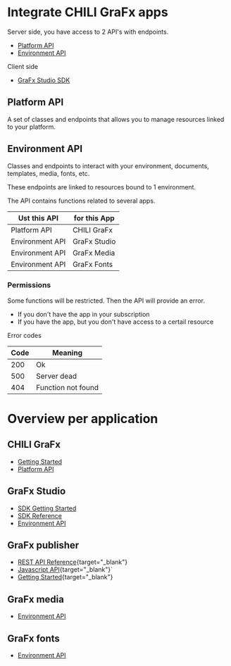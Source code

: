 # Integrate CHILI GraFx apps

Server side, you have access to 2 API's with endpoints.

- [Platform API](/CHILI_GraFx/platform_api/overview/)
- [Environment API](/GraFx_devcenter/environment_api/overview/)

Client side

- [GraFx Studio SDK](/GraFx_studio/sdk/)

## Platform API

A set of classes and endpoints that allows you to manage resources linked to your platform.

## Environment API

Classes and endpoints to interact with your environment, documents, templates, media, fonts, etc.

These endpoints are linked to resources bound to 1 environment.

The API contains functions related to several apps. 

| Ust this API	   	   	    | for this App |
|-------------------|-------------|
| Platform API  	| CHILI GraFx |
| Environment API	| GraFx Studio |
| Environment API	| GraFx Media |
| Environment API	| GraFx Fonts |

### Permissions

Some functions will be restricted. Then the API will provide an error.

- If you don't have the app in your subscription
- If you have the app, but you don't have access to a certail resource

Error codes

| Code	   	   	    | Meaning     |
|-------------------|-------------|
| 200		     	| Ok   |
| 500		     	| Server dead   |
| 404		     	| Function not found   |


# Overview per application

## CHILI GraFx

- [Getting Started](/CHILI_GraFx/integration/getting_started/)
- [Platform API](CHILI_GraFx/platform_api/api_reference.md)

## GraFx Studio

- [SDK Getting Started](/GraFx_studio/integration/getting_started/)		
- [SDK Reference](/GraFx_studio/sdk/)
- [Environment API](/GraFx_devcenter/environment_api/overview)

## GraFx publisher

- [REST API Reference](https://mydocumentation.chili-publish.com/search?text=rest%20api%20endpoints){target="_blank"}
- [Javascript API](https://mydocumentation.chili-publish.com/search?text=Getting%20started%20with%20your%20JavaScript%20integration){target="_blank"}`
- [Getting Started](https://mydocumentation.chili-publish.com/search?text=chili%20api%20guide){target="_blank"}

## GraFx media

- [Environment API](/GraFx_devcenter/environment_api/overview)

## GraFx fonts

- [Environment API](/GraFx_devcenter/environment_api/overview)
